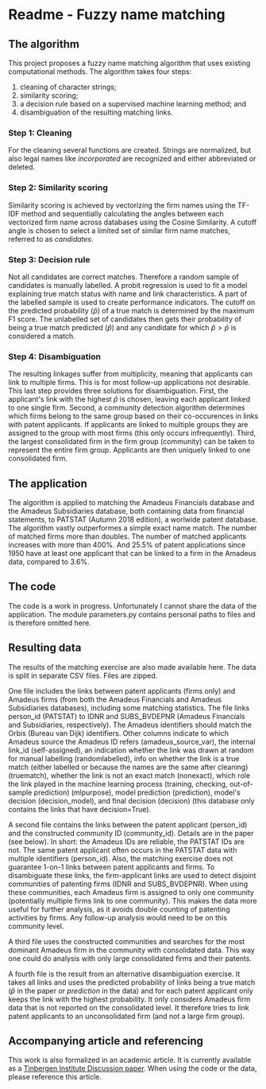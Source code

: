 # Readme - Fuzzy name matching

## The algorithm

This project proposes a fuzzy name matching algorithm that uses existing computational methods. The algorithm takes four steps:
1. cleaning of character strings;
1. similarity scoring;
1. a decision rule based on a supervised machine learning method; and
1. disambiguation of the resulting matching links.

### Step 1: Cleaning

For the cleaning several functions are created. Strings are normalized, but also legal names like *incorporated* are recognized and either abbreviated or deleted.

### Step 2: Similarity scoring

Similarity scoring is achieved by vectorizing the firm names using the TF-IDF method and sequentially calculating the angles between each vectorized firm name across databases using the Cosine Similarity. A cutoff angle is chosen to select a limited set of similar firm name matches, referred to as *candidates*.

### Step 3: Decision rule

Not all candidates are correct matches. Therefore a random sample of candidates is manually labelled. A probit regression is used to fit a model explaining true match status with name and link characteristics. A part of the labelled sample is used to create performance indicators. The cutoff on the predicted probability ($\bar{p}$) of a true match is determined by the maximum F1 score. The unlabelled set of candidates then gets their probability of being a true match predicted ($\hat{p}$) and any candidate for which $\hat{p} > \bar{p}$ is considered a match.

### Step 4: Disambiguation

The resulting linkages suffer from multiplicity, meaning that applicants can link to multiple firms. This is for most follow-up applications not desirable. This last step provides three solutions for disambiguation. First, the applicant's link with the highest $\hat{p}$ is chosen, leaving each applicant linked to one single firm. Second, a community detection algorithm determines which firms belong to the same group based on their co-occurences in links with patent applicants. If applicants are linked to multiple groups they are assigned to the group with most firms (this only occurs infrequently). Third, the largest consolidated firm in the firm group (community) can be taken to represent the entire firm group. Applicants are then uniquely linked to one consolidated firm.

## The application

The algorithm is applied to matching the Amadeus Financials database and the Amadeus Subsidiaries database, both containing data from financial statements, to PATSTAT (Autumn 2018 edition), a worlwide patent database. The algorithm vastly outperformes a simple exact name match. The number of matched firms more than doubles. The number of matched applicants increases with more than 400%. And 25.5% of patent applications since 1950 have at least one applicant that can be linked to a firm in the Amadeus data, compared to 3.6%.

## The code

The code is a work in progress. Unfortunately I cannot share the data of the application. The module parameters.py contains personal paths to files and is therefore omitted here.

## Resulting data

The results of the matching exercise are also made available here. The data is split in separate CSV files. Files are zipped.

One file includes the links between patent applicants (firms only) and Amadeus firms (from both the Amadeus Financials and Amadeus Subsidiaries databases), including some matching statistics. The file links person_id (PATSTAT) to IDNR and SUBS_BVDEPNR (Amadeus Financials and Subsidiaries, respectively). The Amadeus identifiers should match the Orbis (Bureau van Dijk) identifiers. Other columns indicate to which Amadeus source the Amadeus ID refers (amadeus_source_var), the internal link_id (self-assigned), an indication whether the link was drawn at random for manual labelling (randomlabelled), info on whether the link is a true match (either labelled or because the names are the same after cleaning) (truematch), whether the link is not an exact match (nonexact), which role the link played in the machine learning process (training, checking, out-of-sample prediction) (mlpurpose), model prediction (prediction), model's decision (decision_model), and final decision (decision) (this database only contains the links that have decision=True).

A second file contains the links between the patent applicant (person_id) and the constructed community ID (community_id). Details are in the paper (see below). In short: the Amadeus IDs are reliable, the PATSTAT IDs are not. The same patent applicant often occurs in the PATSTAT data with multiple identifiers (person_id). Also, the matching exercise does not guarantee 1-on-1 links between patent applicants and firms. To disambiguate these links, the firm-applicant links are used to detect disjoint communities of patenting firms (IDNR and SUBS_BVDEPNR). When using these communities, each Amadeus firm is assigned to only one community (potentially multiple firms link to one community). This makes the data more useful for further analysis, as it avoids double counting of patenting activities by firms. Any follow-up analysis would need to be on this community level.

A third file uses the constructed communities and searches for the most dominant Amadeus firm in the community with consolidated data. This way one could do analysis with only large consolidated firms and their patents.

A fourth file is the result from an alternative disambiguation exercise. It takes all links and uses the predicted probability of links being a true match ($\hat{p}$ in the paper or *prediction* in the data) and for each patent applicant only keeps the link with the highest probability. It only considers Amadeus firm data that is not reported on the consolidated level. It therefore tries to link patent applicants to an unconsolidated firm (and not a large firm group).

## Accompanying article and referencing

This work is also formalized in an academic article. It is currently available as a [Tinbergen Institute Discussion paper](https://tinbergen.nl/discussion-paper/6276/23-055-viii-fuzzy-firm-name-matching-merging-amadeus-firm-data-to-patstat). When using the code or the data, please reference this article.

